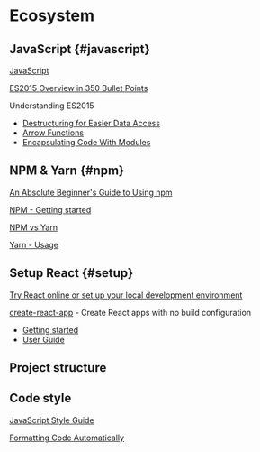# Ecosystem

## JavaScript {#javascript}

[JavaScript](https://developer.mozilla.org/en-US/docs/Web/JavaScript/A_re-introduction_to_JavaScript)

[ES2015 Overview in 350 Bullet Points](https://ponyfoo.com/articles/es6)

Understanding ES2015

* [Destructuring for Easier Data Access](https://leanpub.com/understandinges6/read#leanpub-auto-destructuring-for-easier-data-access)
* [Arrow Functions](https://leanpub.com/understandinges6/read#leanpub-auto-arrow-functions)
* [Encapsulating Code With Modules](https://leanpub.com/understandinges6/read#leanpub-auto-encapsulating-code-with-modules)

## NPM & Yarn {#npm}

[An Absolute Beginner's Guide to Using npm](http://nodesource.com/blog/an-absolute-beginners-guide-to-using-npm/)

[NPM - Getting started](https://docs.npmjs.com/getting-started/what-is-npm)

[NPM vs Yarn](https://scotch.io/@brian_kimo/npm-vs-yarn)

[Yarn - Usage](https://yarnpkg.com/en/docs/usage)

## Setup React {#setup}

[Try React online or set up your local development environment](https://reactjs.org/docs/try-react.html)

[create-react-app](https://github.com/facebookincubator/create-react-app) - Create React apps with no build configuration

* [Getting started](https://github.com/facebookincubator/create-react-app#getting-started)
* [User Guide](https://github.com/facebookincubator/create-react-app/blob/master/packages/react-scripts/template/README.md)

## Project structure

## Code style

[JavaScript Style Guide](https://www.gitbook.com/book/tb/react-developers-training/edit#)

[Formatting Code Automatically](https://github.com/facebook/create-react-app/blob/master/packages/react-scripts/template/README.md#formatting-code-automatically)



